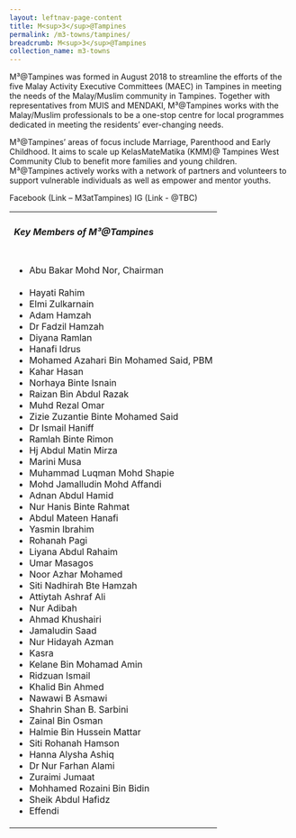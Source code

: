 ```yaml
---
layout: leftnav-page-content
title: M<sup>3</sup>@Tampines
permalink: /m3-towns/tampines/
breadcrumb: M<sup>3</sup>@Tampines
collection_name: m3-towns
---
```


M³@Tampines was formed in August 2018 to streamline the efforts of the five Malay Activity Executive Committees (MAEC) in Tampines in meeting the needs of the Malay/Muslim community in Tampines. Together with representatives from MUIS and MENDAKI, M³@Tampines works with the Malay/Muslim professionals to be a one-stop centre for local programmes dedicated in meeting the residents’ ever-changing needs.
 
M³@Tampines’ areas of focus include Marriage, Parenthood and Early Childhood. It aims to scale up KelasMateMatika (KMM)@ Tampines West Community Club to benefit more families and young children.  M³@Tampines actively works with a network of partners and volunteers to support vulnerable individuals as well as empower and mentor youths. 

Facebook (Link – M3atTampines)
IG (Link - @TBC) 

<table class="table-h">
  <tr>
  <td><h5>Key Members of M³@Tampines</h5></td>
  </tr>
  <tr>
  <td>
    <ul>
      <li> Abu Bakar Mohd Nor, Chairman</li><br>
      <li>Hayati Rahim</li>
      <li>Elmi Zulkarnain</li>
      <li>Adam Hamzah</li>
      <li>Dr Fadzil Hamzah</li>
      <li>Diyana Ramlan</li>
      <li>Hanafi Idrus</li>
      <li>Mohamed Azahari Bin Mohamed Said, PBM</li>
      <li>Kahar Hasan</li>
      <li>Norhaya Binte Isnain</li>
      <li>Raizan Bin Abdul Razak</li>
      <li>Muhd Rezal Omar</li>
      <li>Zizie Zuzantie Binte Mohamed Said</li>
<li>Dr Ismail Haniff</li>
<li>Ramlah Binte Rimon</li>
<li>Hj Abdul Matin Mirza</li>
<li>Marini Musa</li>
<li>Muhammad Luqman Mohd Shapie</li>
<li>Mohd Jamalludin Mohd Affandi</li>
<li>Adnan Abdul Hamid</li>
<li>Nur Hanis Binte Rahmat</li>
<li>Abdul Mateen Hanafi</li>
<li>Yasmin Ibrahim</li>
<li>Rohanah Pagi</li>
<li>Liyana Abdul Rahaim</li>
<li>Umar Masagos</li>
<li>Noor Azhar Mohamed</li>
<li>Siti Nadhirah Bte Hamzah</li>
<li>Attiytah Ashraf Ali</li>
<li>Nur Adibah</li>
<li>Ahmad Khushairi</li>
<li>Jamaludin Saad</li>
<li>Nur Hidayah Azman</li>
<li>Kasra</li>
<li>Kelane Bin Mohamad Amin</li>
<li>Ridzuan Ismail</li>
<li>Khalid Bin Ahmed</li>
<li>Nawawi B Asmawi</li>
<li>Shahrin Shan B. Sarbini</li>
<li>Zainal Bin Osman</li>
<li>Halmie Bin Hussein Mattar</li>
<li>Siti Rohanah Hamson</li>
<li>Hanna Alysha Ashiq</li>
<li>Dr Nur Farhan Alami</li>
<li>Zuraimi Jumaat</li>
<li>Mohhamed Rozaini Bin Bidin</li>
<li>Sheik Abdul Hafidz</li>
<li>Effendi</li>
      
</ul>
    </td>
  </tr>  
</table>
